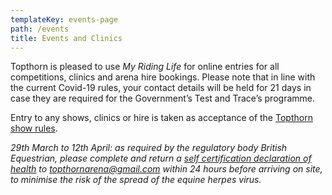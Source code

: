 ```yaml
---
templateKey: events-page
path: /events
title: Events and Clinics
---
```

Topthorn is pleased to use *My Riding Life* for online entries for all competitions, clinics and arena hire bookings.  Please note that in line with the current Covid-19 rules, your contact details will be held for 21 days in case they are required for the Government’s Test and Trace’s programme.

Entry to any shows, clinics or hire is taken as acceptance of the [Topthorn show rules](/show-rules.pdf).

*29th March to 12th April: as required by the regulatory body British Equestrian, please complete and return a [self certification declaration of health](/EHCForm.pdf) to topthornarena@gmail.com within 24 hours before arriving on site, to minimise the risk of the spread of the equine herpes virus.*